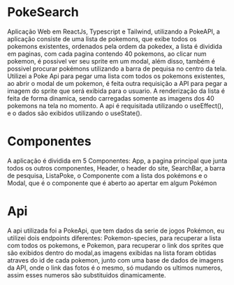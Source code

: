 # PokeSearch
Aplicação Web em ReactJs, Typescript e Tailwind, utilizando a PokeAPI, a aplicação consiste de uma lista de pokemons, que exibe todos os pokemons existentes, ordenados pela ordem da pokedex, a lista é dividida em paginas, com cada pagina contendo 40 pokemons, ao clicar num pokemon, é possivel ver seu sprite em um modal, além disso, também é possivel procurar pokémons utilizando a barra de pequisa no centro da tela. Utilizei a Poke Api para pegar uma lista com todos os pokemons existentes, ao abrir o modal de um pokemon, é feita outra requisição a API para pegar a imagem do sprite que será exibida para o usuario. A renderização da lista é feita de forma dinamica, sendo carregadas somente as imagens dos 40 pokemons na tela no momento. A api é requisitada utilizando o useEffect(), e o dados são exibidos utilizando o useState(). 
# Componentes
A aplicação é dividida em 5 Componentes: App, a pagina principal que junta todos os outros componentes, Header, o header do site, SearchBar, a barra de pesquisa, ListaPoke, o Componente com a lista dos pokémons e o Modal, que é o componente que é aberto ao apertar em algum Pokémon
# Api
A api utilizada foi a PokeApi, que tem dados da serie de jogos Pokémon, eu utilizei dois endpoints diferentes: Pokemon-species, para recuperar a lista com todos os pokemons, e Pokemon, para recuperar o link dos sprites que são exibidos dentro do modal,as imagens exibidas na lista foram obtidas atraves do id de cada pokemon, junto com uma base de dados de imagens da API, onde o link das fotos é o mesmo, só mudando os ultimos numeros, assim esses numeros são substituidos dinamicamente. 
#
